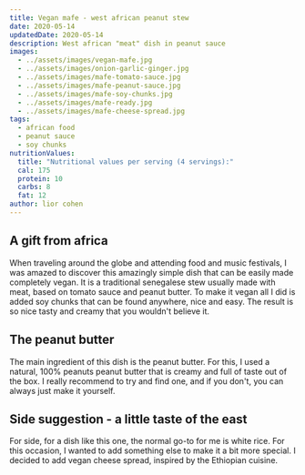 ```yaml
---
title: Vegan mafe - west african peanut stew
date: 2020-05-14
updatedDate: 2020-05-14
description: West african "meat" dish in peanut sauce
images:
  - ../assets/images/vegan-mafe.jpg
  - ../assets/images/onion-garlic-ginger.jpg
  - ../assets/images/mafe-tomato-sauce.jpg
  - ../assets/images/mafe-peanut-sauce.jpg
  - ../assets/images/mafe-soy-chunks.jpg
  - ../assets/images/mafe-ready.jpg
  - ../assets/images/mafe-cheese-spread.jpg
tags:
  - african food
  - peanut sauce
  - soy chunks
nutritionValues:
  title: "Nutritional values per serving (4 servings):"
  cal: 175
  protein: 10
  carbs: 8
  fat: 12
author: lior cohen
---
```


## A gift from africa

When traveling around the globe and attending food and music festivals, I was amazed to discover this amazingly simple dish that can be easily made completely vegan.
It is a traditional senegalese stew usually made with meat, based on tomato sauce and peanut butter.
To make it vegan all I did is added soy chunks that can be found anywhere, nice and easy.
The result is so nice tasty and creamy that you wouldn't believe it.

## The peanut butter

The main ingredient of this dish is the peanut butter.
For this, I used a natural, 100% peanuts peanut butter that is creamy and full of taste out of the box.
I really recommend to try and find one, and if you don't, you can always just make it yourself.

## Side suggestion - a little taste of the east

For side, for a dish like this one, the normal go-to for me is white rice.
For this occasion, I wanted to add something else to make it a bit more special.
I decided to add vegan cheese spread, inspired by the Ethiopian cuisine.

<PrintView fileName="vegan-mafe"/>
